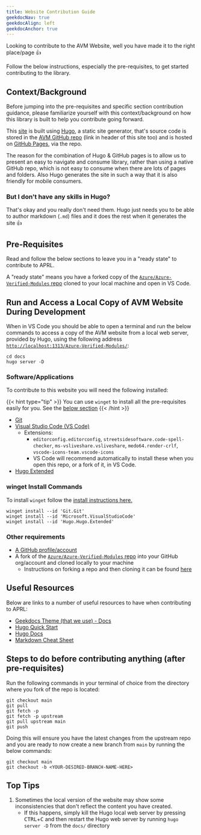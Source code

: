 ```yaml
---
title: Website Contribution Guide
geekdocNav: true
geekdocAlign: left
geekdocAnchor: true
---
```


Looking to contribute to the AVM Website, well you have made it to the right place/page 👍

Follow the below instructions, especially the pre-requisites, to get started contributing to the library.

## Context/Background

Before jumping into the pre-requisites and specific section contribution guidance, please familiarize yourself with this context/background on how this library is built to help you contribute going forward.

This [site](https://aka.ms/avm) is built using [Hugo](https://gohugo.io/), a static site generator, that's source code is stored in the [AVM GitHub repo](https://aka.ms/avm/repo) (link in header of this site too) and is hosted on [GitHub Pages](https://pages.github.com), via the repo.

The reason for the combination of Hugo & GitHub pages is to allow us to present an easy to navigate and consume library, rather than using a native GitHub repo, which is not easy to consume when there are lots of pages and folders. Also Hugo generates the site in such a way that it is also friendly for mobile consumers.

### But I don't have any skills in Hugo?

That's okay and you really don't need them. Hugo just needs you to be able to author markdown (`.md`) files and it does the rest when it generates the site 👍

## Pre-Requisites

Read and follow the below sections to leave you in a "ready state" to contribute to APRL.

A "ready state" means you have a forked copy of the [`Azure/Azure-Verified-Modules` repo](https://aka.ms/avm/repo) cloned to your local machine and open in VS Code.

## Run and Access a Local Copy of AVM Website During Development

When in VS Code you should be able to open a terminal and run the below commands to access a copy of the AVM website from a local web server, provided by Hugo, using the following address [`http://localhost:1313/Azure-Verified-Modules/`](http://localhost:1313/Azure-Verified-Modules/):

```text
cd docs
hugo server -D
```

### Software/Applications

To contribute to this website you will need the following installed:

{{< hint type="tip" >}}
You can use `winget` to install all the pre-requisites easily for you. See the [below section](#winget-install-commands)
{{< /hint >}}

- [Git](https://git-scm.com/book/en/v2/Getting-Started-Installing-Git)
- [Visual Studio Code (VS Code)](https://code.visualstudio.com/Download)
  - Extensions:
    - `editorconfig.editorconfig`, `streetsidesoftware.code-spell-checker`, `ms-vsliveshare.vsliveshare`, `medo64.render-crlf`, `vscode-icons-team.vscode-icons`
    - VS Code will recommend automatically to install these when you open this repo, or a fork of it, in VS Code.
- [Hugo Extended](https://gohugo.io/installation/)

### winget Install Commands

To install `winget` follow the [install instructions here.](https://learn.microsoft.com/windows/package-manager/winget/#install-winget)

```text
winget install --id 'Git.Git'
winget install --id 'Microsoft.VisualStudioCode'
winget install --id 'Hugo.Hugo.Extended'
```

### Other requirements

- [A GitHub profile/account](https://github.com/join)
- A fork of the [`Azure/Azure-Verified-Modules` repo](https://aka.ms/avm/repo) into your GitHub org/account and cloned locally to your machine
  - Instructions on forking a repo and then cloning it can be found [here](https://docs.github.com/get-started/quickstart/fork-a-repo)

## Useful Resources

Below are links to a number of useful resources to have when contributing to APRL:

- [Geekdocs Theme (that we use) - Docs](https://geekdocs.de/usage/getting-started/)
- [Hugo Quick Start](https://gohugo.io/getting-started/quick-start/)
- [Hugo Docs](https://gohugo.io/documentation/)
- [Markdown Cheat Sheet](https://www.markdownguide.org/cheat-sheet/)

## Steps to do before contributing anything (after pre-requisites)

Run the following commands in your terminal of choice from the directory where you fork of the repo is located:

```text
git checkout main
git pull
git fetch -p
git fetch -p upstream
git pull upstream main
git push
```

Doing this will ensure you have the latest changes from the upstream repo and you are ready to now create a new branch from `main` by running the below commands:

```
git checkout main
git checkout -b <YOUR-DESIRED-BRANCH-NAME-HERE>
```

## Top Tips

1. Sometimes the local version of the website may show some inconsistencies that don't reflect the content you have created.
   - If this happens, simply kill the Hugo local web server by pressing <kbd>CTRL</kbd>+<kbd>C</kbd> and then restart the Hugo web server by running `hugo server -D` from the `docs/` directory
